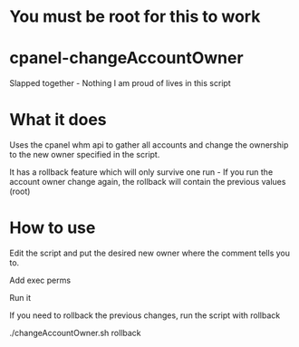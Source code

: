 # You must be root for this to work

# cpanel-changeAccountOwner

Slapped together - Nothing I am proud of lives in this script

# What it does

Uses the cpanel whm api to gather all accounts and change the ownership to the new owner specified in the script.

It has a rollback feature which will only survive one run - If you run the account owner change again, the rollback will contain the previous values (root)

# How to use

Edit the script and put the desired new owner where the comment tells you to.

Add exec perms

Run it


If you need to rollback the previous changes, run the script with rollback

./changeAccountOwner.sh rollback